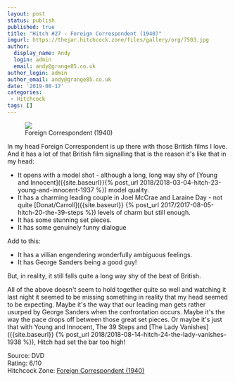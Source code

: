 ```yaml
---
layout: post
status: publish
published: true
title: "Hitch #27 - Foreign Correspondent (1940)"
imgurl: https://thejar.hitchcock.zone/files/gallery/org/7503.jpg
author:
  display_name: Andy
  login: admin
  email: andy@grange85.co.uk
author_login: admin
author_email: andy@grange85.co.uk
date: '2019-08-17'
categories:
 - Hitchcock
tags: []
---
```

<figure class="aligncenter"><img src="https://thejar.hitchcock.zone/files/gallery/org/7503.jpg" class="img-responsive" /><figcaption>Foreign Correspondent (1940)</figcaption></figure>
In my head Foreign Correspondent is up there with those British films I love. And it has a lot of that British film signalling that is the reason it's like that in my head: 

- It opens with a model shot - although a long, long way shy of [Young and Innocent]({{site.baseurl}}{% post_url 2018/2018-03-04-hitch-23-young-and-innocent-1937 %}) model quality. 
- It has a charming leading couple in Joel McCrae and Laraine Day - not quite [Donat/Carroll]({{site.baseurl}}
{% post_url 2017/2017-08-05-hitch-20-the-39-steps %}) levels of charm but still enough. 
- It has some stunning set pieces.
- It has some genuinely funny dialogue

Add to this:
- It has a villian engendering wonderfully ambiguous feelings. 
- It has George Sanders being a good guy!

But, in reality, it still falls quite a long way shy of the best of British. 

All of the above doesn't seem to hold together quite so well and watching it last night it seemed to be missing something in reality that my head seemed to be expecting. Maybe it's the way that our leading man gets rather usurped by George Sanders when the confrontation occurs. Maybe it's the way the pace drops off between those great set pieces. Or maybe it's just that with Young and Innocent, The 39 Steps and [The Lady Vanishes]({{site.baseurl}}
{% post_url 2018/2018-08-14-hitch-24-the-lady-vanishes-1938 %}), Hitch had set the bar too high!

Source: DVD  
Rating: 6/10  
Hitchcock Zone: [Foreign Correspondent (1940)](https://the.hitchcock.zone/wiki/Foreign_Correspondent_(1940))
